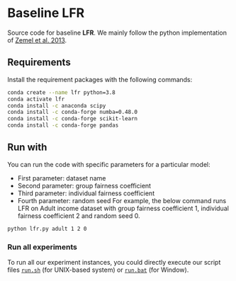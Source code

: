 # Baseline LFR
Source code for baseline **LFR**.
We mainly follow the python implementation of
[Zemel et al. 2013](http://www.cs.toronto.edu/~toni/Papers/icml-final.pdf).

## Requirements
Install the requirement packages with the following commands:
```bash
conda create --name lfr python=3.8
conda activate lfr
conda install -c anaconda scipy
conda install -c conda-forge numba=0.48.0
conda install -c conda-forge scikit-learn
conda install -c conda-forge pandas
```

## Run with 
You can run the code with specific parameters for a particular model:
- First parameter: dataset name
- Second parameter: group fairness coefficient
- Third parameter: individual fairness coefficient
- Fourth parameter: random seed
For example, the below command runs LFR on Adult income dataset with group fairness coefficient 1,
individual fairness coefficient 2 and random seed 0.
```bash
python lfr.py adult 1 2 0
```

### Run all experiments
To run all our experiment instances, you could directly execute our script files
[`run.sh`](run.sh) (for UNIX-based system) or [`run.bat`](run.bat) (for Window).
